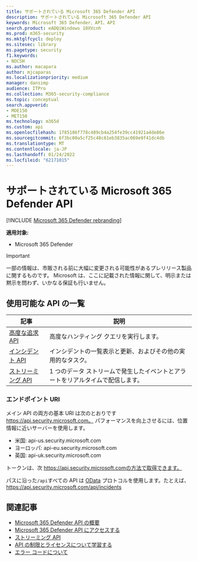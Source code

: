 ```yaml
---
title: サポートされている Microsoft 365 Defender API
description: サポートされている Microsoft 365 Defender API
keywords: Microsoft 365 Defender、API、API
search.product: eADQiWindows 10XVcnh
ms.prod: m365-security
ms.mktglfcycl: deploy
ms.sitesec: library
ms.pagetype: security
f1.keywords:
- NOCSH
ms.author: macapara
author: mjcaparas
ms.localizationpriority: medium
manager: dansimp
audience: ITPro
ms.collection: M365-security-compliance
ms.topic: conceptual
search.appverid:
- MOE150
- MET150
ms.technology: m365d
ms.custom: api
ms.openlocfilehash: 1785186f778c489cb4a254fe39cc41921a4de86e
ms.sourcegitcommit: 6f3bc00a5cf25c48c61eb3835ac069e9f41dc4db
ms.translationtype: MT
ms.contentlocale: ja-JP
ms.lasthandoff: 01/24/2022
ms.locfileid: "62171015"
---
```

# <a name="supported-microsoft-365-defender-apis"></a>サポートされている Microsoft 365 Defender API 

[!INCLUDE [Microsoft 365 Defender rebranding](../includes/microsoft-defender.md)]

**適用対象:**
- Microsoft 365 Defender

> [!IMPORTANT]
> 一部の情報は、市販される前に大幅に変更される可能性があるプレリリース製品に関するものです。 Microsoft は、ここに記載された情報に関して、明示または黙示を問わず、いかなる保証も行いません。

## <a name="list-of-available-apis"></a>使用可能な API の一覧

記事 | 説明
-|-
[高度な追求 API](api-advanced-hunting.md) | 高度なハンティング クエリを実行します。
[インシデント API](api-incident.md) | インシデントの一覧表示と更新、およびその他の実用的なタスク。
[ストリーミング API](streaming-api.md) | 1 つのデータ ストリームで発生したイベントとアラートをリアルタイムで配信します。

### <a name="endpoint-uris"></a>エンドポイント URI

メイン API の両方の基本 URI は次のとおりです https://api.security.microsoft.com。 パフォーマンスを向上させるには、位置情報に近いサーバーを使用します。

- 米国: api-us.security.microsoft.com
- ヨーロッパ: api-eu.security.microsoft.com
- 英国: api-uk.security.microsoft.com

トークンは、次 https://api.security.microsoft.comの方法で取得できます。

パスに沿った`/api`すべての API は [OData](/odata/overview) プロトコルを使用します。たとえば、 https://api.security.microsoft.com/api/incidents

## <a name="related-articles"></a>関連記事

- [Microsoft 365 Defender API の概要](api-overview.md)
- [Microsoft 365 Defender API にアクセスする](api-access.md)
- [ストリーミング API](../defender-endpoint/raw-data-export.md)
- [API の制限とライセンスについて学習する](api-terms.md)
- [エラー コードについて](api-error-codes.md)

